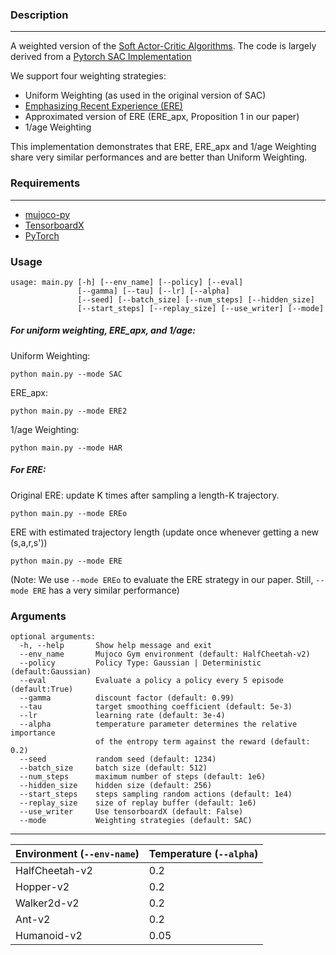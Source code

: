 ### Description
------------
A weighted version of the [Soft Actor-Critic Algorithms](https://arxiv.org/pdf/1801.01290.pdf). The code is largely derived from a [Pytorch SAC Implementation](https://github.com/pranz24/pytorch-soft-actor-critic)

We support four weighting strategies:

- Uniform Weighting (as used in the original version of SAC)
- [Emphasizing Recent Experience (ERE)](https://arxiv.org/abs/1906.04009)
- Approximated version of ERE (ERE\_apx, Proposition 1 in our paper)
- 1/age Weighting

This implementation demonstrates that ERE, ERE\_apx and 1/age Weighting share very similar performances and are better than Uniform Weighting.

### Requirements
------------

- [mujoco-py](https://github.com/openai/mujoco-py)
- [TensorboardX](https://github.com/lanpa/tensorboardX)
- [PyTorch](http://pytorch.org/)


### Usage

```
usage: main.py [-h] [--env_name] [--policy] [--eval]
               [--gamma] [--tau] [--lr] [--alpha]
               [--seed] [--batch_size] [--num_steps] [--hidden_size]
               [--start_steps] [--replay_size] [--use_writer] [--mode]
```

##### For uniform weighting, ERE\_apx, and 1/age:

Uniform Weighting:
```
python main.py --mode SAC
```

ERE\_apx:
```
python main.py --mode ERE2
```

1/age Weighting:
```
python main.py --mode HAR
```

##### For ERE:

Original ERE: update K times after sampling a length-K trajectory.
```
python main.py --mode EREo
```

ERE with estimated trajectory length (update once whenever getting a new (s,a,r,s'))
```
python main.py --mode ERE
```

(Note: We use `--mode EREo` to evaluate the ERE strategy in our paper. Still, `--mode ERE` has a very similar performance)

### Arguments

```
optional arguments:
  -h, --help       Show help message and exit
  --env_name       Mujoco Gym environment (default: HalfCheetah-v2)
  --policy         Policy Type: Gaussian | Deterministic (default:Gaussian)
  --eval           Evaluate a policy a policy every 5 episode (default:True)
  --gamma          discount factor (default: 0.99)
  --tau            target smoothing coefficient (default: 5e-3)
  --lr             learning rate (default: 3e-4)
  --alpha          temperature parameter determines the relative importance 
                   of the entropy term against the reward (default: 0.2)
  --seed           random seed (default: 1234)
  --batch_size     batch size (default: 512)
  --num_steps      maximum number of steps (default: 1e6)
  --hidden_size    hidden size (default: 256)
  --start_steps    steps sampling random actions (default: 1e4)
  --replay_size    size of replay buffer (default: 1e6)
  --use_writer     Use tensorboardX (default: False)
  --mode           Weighting strategies (default: SAC)
```

------------

| Environment **(`--env-name`)**| Temperature **(`--alpha`)**|
| --------------- | ------------- |
| HalfCheetah-v2  | 0.2 |
| Hopper-v2       | 0.2 |
| Walker2d-v2     | 0.2 |
| Ant-v2          | 0.2 |
| Humanoid-v2     | 0.05 |

